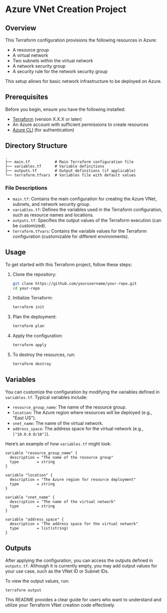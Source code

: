 
# Azure VNet Creation Project


## Overview

This Terraform configuration provisions the following resources in Azure:

- A resource group
- A virtual network
- Two subnets within the virtual network
- A network security group
- A security rule for the network security group

This setup allows for basic network infrastructure to be deployed on Azure.

## Prerequisites

Before you begin, ensure you have the following installed:

- [Terraform](https://www.terraform.io/downloads.html) (version X.X.X or later)
- An Azure account with sufficient permissions to create resources
- [Azure CLI](https://docs.microsoft.com/en-us/cli/azure/install-azure-cli) (for authentication)

## Directory Structure

```plaintext
.
├── main.tf           # Main Terraform configuration file
├── variables.tf      # Variable definitions
├── outputs.tf        # Output definitions (if applicable)
└── terraform.tfvars  # Variables file with default values
```

### File Descriptions

- `main.tf`: Contains the main configuration for creating the Azure VNet, subnets, and network security group.
- `variables.tf`: Defines the variables used in the Terraform configuration, such as resource names and locations.
- `outputs.tf`: Specifies the output values of the Terraform execution (can be customized).
- `terraform.tfvars`: Contains the variable values for the Terraform configuration (customizable for different environments).

## Usage

To get started with this Terraform project, follow these steps:

1. Clone the repository:
   ```bash
   git clone https://github.com/yourusername/your-repo.git
   cd your-repo
   ```

2. Initialize Terraform:
   ```bash
   terraform init
   ```

3. Plan the deployment:
   ```bash
   terraform plan
   ```

4. Apply the configuration:
   ```bash
   terraform apply
   ```

5. To destroy the resources, run:
   ```bash
   terraform destroy
   ```

## Variables

You can customize the configuration by modifying the variables defined in `variables.tf`. Typical variables include:

- `resource_group_name`: The name of the resource group.
- `location`: The Azure region where resources will be deployed (e.g., "East US").
- `vnet_name`: The name of the virtual network.
- `address_space`: The address space for the virtual network (e.g., `["10.0.0.0/16"]`).

Here’s an example of how `variables.tf` might look:

```hcl
variable "resource_group_name" {
  description = "The name of the resource group"
  type        = string
}

variable "location" {
  description = "The Azure region for resource deployment"
  type        = string
}

variable "vnet_name" {
  description = "The name of the virtual network"
  type        = string
}

variable "address_space" {
  description = "The address space for the virtual network"
  type        = list(string)
}
```

## Outputs

After applying the configuration, you can access the outputs defined in `outputs.tf`. Although it is currently empty, you may add output values for your use case, such as the VNet ID or Subnet IDs.

To view the output values, run:
```bash
terraform output
```


This README provides a clear guide for users who want to understand and utilize your Terraform VNet creation code effectively.
